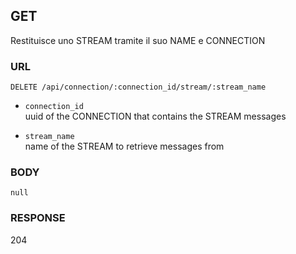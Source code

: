 
## GET

Restituisce uno STREAM tramite il suo NAME e CONNECTION


### URL

```
DELETE /api/connection/:connection_id/stream/:stream_name
```

- `connection_id`  
  uuid of the CONNECTION that contains the STREAM messages

- `stream_name`  
  name of the STREAM to retrieve messages from


### BODY

`null`


### RESPONSE

204